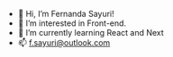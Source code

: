 - 👋 Hi, I’m Fernanda Sayuri!
- 👀 I’m interested in Front-end.
- 🌱 I’m currently learning React and Next
- 📫 f.sayuri@outlook.com

<!---
fernandasayuri/fernandasayuri is a ✨ special ✨ repository because its `README.md` (this file) appears on your GitHub profile.
You can click the Preview link to take a look at your changes.
--->
